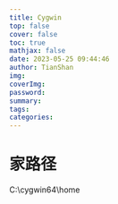 ```yaml
---
title: Cygwin
top: false
cover: false
toc: true
mathjax: false
date: 2023-05-25 09:44:46
author: TianShan
img:
coverImg:
password:
summary:
tags:
categories:
---
```

# 家路径
C:\cygwin64\home
